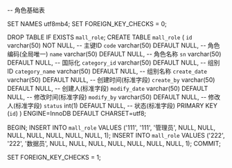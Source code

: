 -- 角色基础表

SET NAMES utf8mb4;
SET FOREIGN_KEY_CHECKS = 0;

DROP TABLE IF EXISTS `mall_role`;
CREATE TABLE `mall_role` (
  `id` varchar(50) NOT NULL,                    -- 主键ID
  `code` varchar(50) DEFAULT NULL,              -- 角色编码(全局唯一)
  `name` varchar(50) DEFAULT NULL,              -- 角色名称
  `sn` varchar(50) DEFAULT NULL,                -- 国际化
  `category_id` varchar(50) DEFAULT NULL,       -- 组别ID
  `category_name` varchar(50) DEFAULT NULL,     -- 组别名称
  `create_date` varchar(50) DEFAULT NULL,       -- 创建时间(标准字段)
  `create_by` varchar(50) DEFAULT NULL,         -- 创建人(标准字段)
  `modify_date` varchar(50) DEFAULT NULL,       -- 修改时间(标准字段)
  `modify_by` varchar(50) DEFAULT NULL,         -- 修改人(标准字段)
  `status` int(1) DEFAULT NULL,                 -- 状态(标准字段)
  PRIMARY KEY (`id`)
) ENGINE=InnoDB DEFAULT CHARSET=utf8;

BEGIN;
INSERT INTO `mall_role` VALUES ('111', '111', '管理员', NULL, NULL, NULL, NULL, NULL, NULL, NULL, 1);
INSERT INTO `mall_role` VALUES ('222', '222', '数据员', NULL, NULL, NULL, NULL, NULL, NULL, NULL, 1);
COMMIT;

SET FOREIGN_KEY_CHECKS = 1;